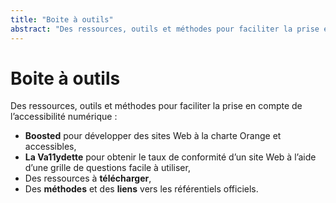 ```yaml
---
title: "Boite à outils"
abstract: "Des ressources, outils et méthodes pour faciliter la prise en compte de l’accessibilité numérique"
---
```


# Boite à outils

Des ressources, outils et méthodes pour faciliter la prise en compte de l’accessibilité numérique :

- **Boosted** pour développer des sites Web à la charte Orange et accessibles,
- **La Va11ydette** pour obtenir le taux de conformité d’un site Web à l’aide d’une grille de questions facile à utiliser,
- Des ressources à **télécharger**,
- Des **méthodes** et des **liens** vers les référentiels officiels.

